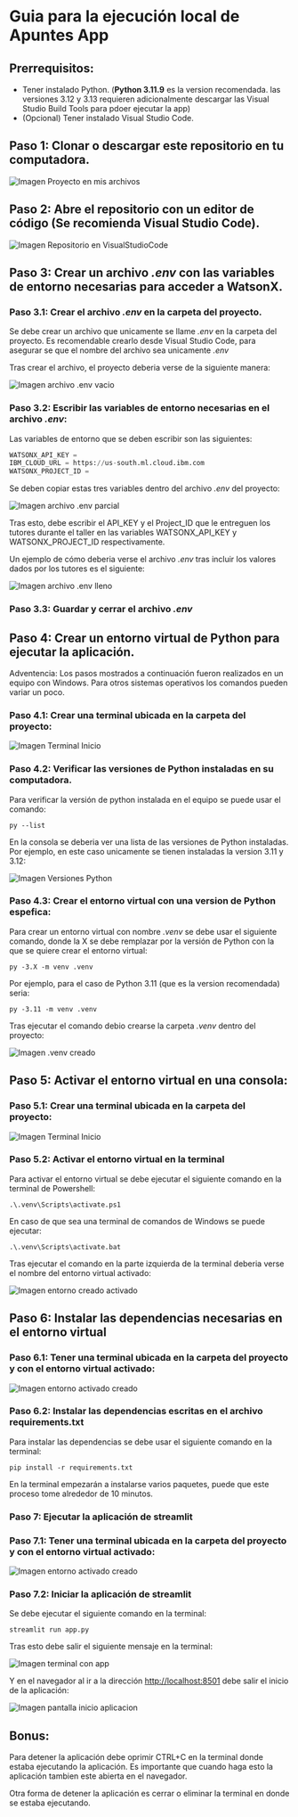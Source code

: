 # Guia para la ejecución local de Apuntes App

## Prerrequisitos:
- Tener instalado Python. (**Python 3.11.9** es la version recomendada. las versiones 3.12 y 3.13 requieren adicionalmente descargar las Visual Studio Build Tools para pdoer ejecutar la app)
- (Opcional) Tener instalado Visual Studio Code.

## Paso 1: Clonar o descargar este repositorio en tu computadora.

![Imagen Proyecto en mis archivos](./ImagenesREADME/RepositorioDescargado.png)

## Paso 2: Abre el repositorio con un editor de código (Se recomienda Visual Studio Code).

![Imagen Repositorio en VisualStudioCode](./ImagenesREADME/RepostiorioEnVSCode.png)

## Paso 3: Crear un archivo _.env_ con las variables de entorno necesarias para acceder a WatsonX.

### Paso 3.1: Crear el archivo _.env_ en la carpeta del proyecto.

Se debe crear un archivo que unicamente se llame _.env_ en la carpeta del proyecto. Es recomendable crearlo desde Visual Studio Code, para asegurar se que el nombre del archivo sea unicamente _.env_

Tras crear el archivo, el proyecto deberia verse de la siguiente manera:

![Imagen archivo .env vacio](./ImagenesREADME/EnvVacio.png)

### Paso 3.2: Escribir las variables de entorno necesarias en el archivo _.env_:

Las variables de entorno que se deben escribir son las siguientes:

```python
WATSONX_API_KEY = 
IBM_CLOUD_URL = https://us-south.ml.cloud.ibm.com
WATSONX_PROJECT_ID = 
```

Se deben copiar estas tres variables dentro del archivo _.env_ del proyecto:

![Imagen archivo .env parcial](./ImagenesREADME/ENVparcialmentelleno.png)

Tras esto, debe escribir el API_KEY y el Project_ID que le entreguen los tutores durante el taller en las variables WATSONX_API_KEY y WATSONX_PROJECT_ID respectivamente.

Un ejemplo de cómo deberia verse el archivo _.env_ tras incluir los valores dados por los tutores es el siguiente:

![Imagen archivo .env lleno](./ImagenesREADME/envlleno.png)

### Paso 3.3: Guardar y cerrar el archivo _.env_

## Paso 4: Crear un entorno virtual de Python para ejecutar la aplicación. 

Adventencia: Los pasos mostrados a continuación fueron realizados en un equipo con Windows. Para otros sistemas operativos los comandos pueden variar un poco.

### Paso 4.1: Crear una terminal ubicada en la carpeta del proyecto:

![Imagen Terminal Inicio](./ImagenesREADME/ImagenTerminalInicio.png)

### Paso 4.2: Verificar las versiones de Python instaladas en su computadora.

Para verificar la versión de python instalada en el equipo se puede usar el comando:

```console
py --list
```

En la consola se deberia ver una lista de las versiones de Python instaladas. Por ejemplo, en este caso unicamente se tienen instaladas la version 3.11 y 3.12:

![Imagen Versiones Python](./ImagenesREADME/VerVersionesPython.png)

### Paso 4.3: Crear el entorno virtual con una version de Python espefica:

Para crear un entorno virtual con nombre _.venv_ se debe usar el siguiente comando, donde la X se debe remplazar por la versión de Python con la que se quiere crear el entorno virtual:

```console
py -3.X -m venv .venv
```

Por ejemplo, para el caso de Python 3.11 (que es la version recomendada) seria:

```console
py -3.11 -m venv .venv
```

Tras ejecutar el comando debio crearse la carpeta _.venv_ dentro del proyecto:

![Imagen .venv creado](./ImagenesREADME/CreadoEntornoVirtual.png)

## Paso 5: Activar el entorno virtual en una consola:

### Paso 5.1: Crear una terminal ubicada en la carpeta del proyecto:

![Imagen Terminal Inicio](./ImagenesREADME/ImagenTerminalInicio.png)

### Paso 5.2: Activar el entorno virtual en la terminal

Para activar el entorno virtual se debe ejecutar el siguiente comando en la terminal de Powershell:

```console
.\.venv\Scripts\activate.ps1
```

En caso de que sea una terminal de comandos de Windows se puede ejecutar: 
```console
.\.venv\Scripts\activate.bat
```

Tras ejecutar el comando en la parte izquierda de la terminal deberia verse el nombre del entorno virtual activado:

![Imagen entorno creado activado](./ImagenesREADME/EntornoVirtualActivado.png)

## Paso 6: Instalar las dependencias necesarias en el entorno virtual

### Paso 6.1: Tener una terminal ubicada en la carpeta del proyecto y con el entorno virtual activado:

![Imagen entorno activado creado](./ImagenesREADME/EntornoVirtualActivado.png)

### Paso 6.2: Instalar las dependencias escritas en el archivo requirements.txt

Para instalar las dependencias se debe usar el siguiente comando en la terminal:

```console
pip install -r requirements.txt
```

En la terminal empezarán a instalarse varios paquetes, puede que este proceso tome alrededor de 10 minutos.

### Paso 7: Ejecutar la aplicación de streamlit

### Paso 7.1: Tener una terminal ubicada en la carpeta del proyecto y con el entorno virtual activado:

![Imagen entorno activado creado](./ImagenesREADME/EntornoVirtualActivado.png)

### Paso 7.2: Iniciar la aplicación de streamlit

Se debe ejecutar el siguiente comando en la terminal:

```console
streamlit run app.py
```

Tras esto debe salir el siguiente mensaje en la terminal:

![Imagen terminal con app](./ImagenesREADME/EjecucionApp.png)

Y en el navegador al ir a la dirección [http://localhost:8501](http://localhost:8501) debe salir el inicio de la aplicación:

![Imagen pantalla inicio aplicacion](./ImagenesREADME/ImagenPantallaInicioAplicacion.png)

## Bonus:
Para detener la aplicación debe oprimir CTRL+C en la terminal donde estaba ejecutando la aplicación. Es importante que cuando haga esto la aplicación tambien este abierta en el navegador.

Otra forma de detener la aplicación es cerrar o eliminar la terminal en donde se estaba ejecutando.